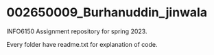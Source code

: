 # 002650009_Burhanuddin_jinwala
INFO6150 Assignment repository for spring 2023.

Every folder have readme.txt for explanation of code.
